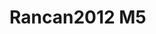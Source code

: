 # Rancan2012 M5
<a name="material" />
<script type="application/ld+json">

  {
    "@context": "https://schema.org/",
    "@type": "ChemicalSubstance",
    "http://purl.org/dc/terms/conformsTo":
      {
        "@type": "CreativeWork",
        "@id": "https://bioschemas.org/profiles/ChemicalSubstance/0.4-RELEASE/"
      },
    "@id": "https://egonw.github.io/nanowiki/nanowiki207.html#material",
    "name": "Rancan2012 M5",
    "sameAs: "http://127.0.0.1/mediawiki/index.php/Special:URIResolver/Rancan2012_M5"
  }
</script>

